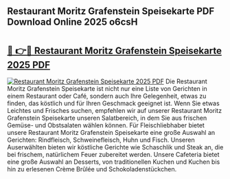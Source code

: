 ## Restaurant Moritz Grafenstein Speisekarte PDF Download Online 2025 o6csH

# <h2><a href="http://gc96oq.nevu.top/?p=Restaurant+Moritz+Grafenstein+Speisekarte">🔗 👉🔴 Restaurant Moritz Grafenstein Speisekarte 2025 PDF</a></h2>

[![Restaurant Moritz Grafenstein Speisekarte 2025 PDF](https://i.imgur.com/dBaPXMq.png)](http://gc96oq.nevu.top/?p=Restaurant+Moritz+Grafenstein+Speisekarte)
Die Restaurant Moritz Grafenstein Speisekarte ist nicht nur eine Liste von Gerichten in einem Restaurant oder Café, sondern auch Ihre Gelegenheit, etwas zu finden, das köstlich und für Ihren Geschmack geeignet ist. Wenn Sie etwas Leichtes und Frisches suchen, empfehlen wir auf unserer Restaurant Moritz Grafenstein Speisekarte unseren Salatbereich, in dem Sie aus frischen Gemüse- und Obstsalaten wählen können. Für Fleischliebhaber bietet unsere Restaurant Moritz Grafenstein Speisekarte eine große Auswahl an Gerichten: Rindfleisch, Schweinefleisch, Huhn und Fisch. Unseren Auserwählten bieten wir köstliche Gerichte wie Schaschlik und Steak an, die bei frischem, natürlichem Feuer zubereitet werden. Unsere Cafeteria bietet eine große Auswahl an Desserts, von traditionellen Kuchen und Kuchen bis hin zu erlesenen Crème Brûlée und Schokoladenstückchen.
